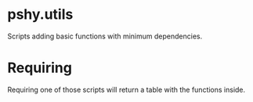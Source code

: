 # pshy.utils

Scripts adding basic functions with minimum dependencies.



# Requiring

Requiring one of those scripts will return a table with the functions inside.
